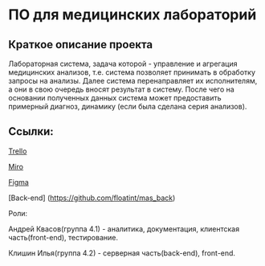 # ПО для медицинских лабораторий
## Краткое описание проекта
Лабораторная система, задача которой - управление и агрегация медицинских
анализов, т.е. система позволяет принимать в обработку запросы на анализы. Далее система перенаправляет их исполнителям, а они в свою очередь
вносят результат в систему. После чего на основании полученных данных система может предоставить
примерный диагноз, динамику (если была сделана серия анализов).

## Ссылки:
[Trello](https://trello.com/b/BsZ0qB4i/medical-analysis-system)  

[Miro](https://miro.com/app/board/o9J_kuk4pQ4=/)

[Figma](https://www.figma.com/file/KG1fZqcLvF1VskqCBCmi2c/%D0%9F%D0%9E-%D0%B4%D0%BB%D1%8F-%D0%BC%D0%B5%D0%B4-%D0%BB%D0%B0%D0%B1%D0%BE%D1%80%D1%82%D0%BE%D1%80%D0%B8%D0%B8?node-id=2%3A86)

[Back-end] (https://github.com/floatint/mas_back)

Роли: 

Андрей Квасов(группа 4.1) - аналитика, документация, клиентская часть(front-end), тестирование. 

Клишин Илья(группа 4.2) - серверная часть(back-end), front-end.
